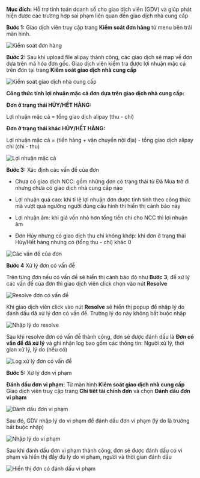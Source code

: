 **Mục đích:** Hỗ trợ tính toán doanh số cho giao dịch viên (GDV) và giúp phát hiện được các trường hợp sai phạm liên quan đến giao dịch nhà cung cấp

**Bước 1:** Giao dịch viên truy cập trang **Kiểm soát đơn hàng** từ menu bên trái màn hình.

![Kiểm soát đơn hàng](https://user-images.githubusercontent.com/76998374/105332814-976d9600-5c07-11eb-8968-d4975eb224fa.png)

**Bước 2:** Sau khi upload file alipay thành công, các giao dịch sẽ map về đơn dựa trên mã hóa đơn gốc. Giao dịch viên kiểm tra được lợi nhuận mặc cả trên đơn tại trang **Kiểm soát giao dịch nhà cung cấp**

![Kiểm soát giao dịch nhà cung cấp](https://user-images.githubusercontent.com/76998374/105333497-617ce180-5c08-11eb-94ba-57917abb870b.png)

**Công thức tính lợi nhuận mặc cả đơn dựa trên giao dịch nhà cung cấp:**

**Đơn ở trạng thái HỦY/HẾT HÀNG:**


Lợi nhuận mặc cả =  tổng giao dịch alipay (thu - chi)


**Đơn ở trạng thái **khác** HỦY/HẾT HÀNG:**


Lợi nhuận mặc cả =  (tiền hàng + vận chuyển nội địa) - tổng giao dịch alipay chi (chi - thu)

![Lợi nhuận mặc cả](https://user-images.githubusercontent.com/76998374/105334752-d1d83280-5c09-11eb-83a6-27b8e725c645.png)


**Bước 3:** Xác định các vấn đề của đơn

- Chưa có giao dịch NCC: gồm những đơn có trạng thái từ Đã Mua trở đi nhưng chưa có giao dịch nhà cung cấp nào

- Lợi nhuận quá cao: khi tỉ lệ lợi nhuận đơn được tính tính theo công thức mà vượt quá ngưỡng người dùng cấu hình thì hiển thị cảnh báo này

- Lợi nhuận âm: khi giá vốn nhỏ hơn tổng tiền chi cho NCC thì lợi nhuận âm

- Đơn Hủy nhưng có giao dịch thu chi không khớp: khi đơn ở trạng thái Hủy/Hết hàng nhưng có (tổng thu - chi) khác 0


![Các vấn đề của đơn](https://user-images.githubusercontent.com/76998374/105335820-187a5c80-5c0b-11eb-9956-17416eeec57c.png)

**Bước 4** Xử lý đơn có vấn đề

Trên từng đơn nếu có vấn đề sẽ hiển thị cảnh báo đỏ như **Bước 3**, để xử lý các vấn đề của đơn thì giao dịch viên click chọn vào nút **Resolve** 

![Resolve đơn có vấn đề](https://user-images.githubusercontent.com/76998374/105336468-dbfb3080-5c0b-11eb-9fc1-ff81b9b53aaf.png)

Khi giao dịch viên click vào nút **Resolve** sẽ hiển thị popup để nhập lý do đánh dấu đã xử lý đơn có vấn đề. Trường lý do này không bắt buộc nhập

![Nhập lý do resolve](https://user-images.githubusercontent.com/76998374/105336866-4dd37a00-5c0c-11eb-9e69-5fcbcb99ab82.png)

Sau khi resolve đơn có vấn đề thành công, đơn sẽ được đánh dấu là **Đơn có vấn đề đã xử lý** và ghi nhận log bao gồm các thông tin: Người xử lý, thời gian xử lý, lý do (nếu có)

![Log xử lý đơn có vấn đề](https://user-images.githubusercontent.com/76998374/105337468-0699b900-5c0d-11eb-9f20-b17c5f6b9401.png)

**Bước 5:** Xử lý đơn vi phạm

**Đánh dấu đơn vi phạm:** Từ màn hình **Kiểm soát giao dịch nhà cung cấp** Giao dịch viên truy cập trang **Chi tiết tài chính đơn** và chọn **Đánh dấu đơn vi phạm**


![Đánh dấu đơn vi phạm](https://user-images.githubusercontent.com/76998374/105572701-5e5e2e80-5d8b-11eb-981e-3de5f1d90300.png)


 Sau đó, GDV nhập lý do vi phạm để đánh dấu đơn vi phạm (lý do là trường bắt buộc nhập)

![Nhập lý do vi phạm](https://user-images.githubusercontent.com/76998374/105572724-88afec00-5d8b-11eb-8b2c-4e89b135e472.png)

Sau khi đánh dấu đơn vi phạm thành công, đơn sẽ được đánh dấu có vi phạm và hiển thị đầy đủ lý do vi phạm, người và thời gian đánh dấu

![Hiển thị đơn có đánh dấu vi phạm](https://user-images.githubusercontent.com/76998374/105572748-b006b900-5d8b-11eb-9bdb-c0cf68e0429a.png)

















